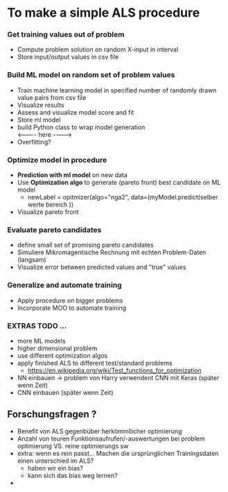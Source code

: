 # To make a simple ALS procedure

### Get training values out of problem
- Compute problem solution on random X-input in interval 
- Store input/output values in csv file

### Build ML model on random set of problem values 
- Train machine learning model in specified number of randomly drawn value pairs from csv file 
- Visualize results 
- Assess and visualize model score and fit 
- Store ml model
- build Python class to wrap model generation
  <br> <---- here ----> <br>
- Overfitting?


### Optimize model in procedure
- __Prediction with ml model__ on new data
- Use __Optimization algo__ to generate (pareto front) best candidate on ML model  
  - newLabel = opitmizer(algo="nga2", data=(myModel.predict(selber werte bereich ))
- Visualize pareto front

### Evaluate pareto candidates
- define small set of promising pareto candidates
- Simuliere Mikromagentische Rechnung mit echten Problem-Daten (langsam)
- Visualize error between predicted values and "true" values

### Generalize and automate training 
- Apply procedure on bigger problems
- Incorporate MOO to automate training 

### EXTRAS TODO ...
- more ML models
- higher dimensional problem 
- use different optimization algos 
- apply finished ALS to different test/standard problems 
  - https://en.wikipedia.org/wiki/Test_functions_for_optimization 
- NN einbauen -> problem von Harry verwendent CNN mit Keras (später wenn Zeit)
- CNN einbauen (später wenn Zeit)


## Forschungsfragen ?
- Benefit von ALS gegenbüber herkömmllicher optimierung 
- Anzahl von teuren Funktionsaufrufen/-auswertungen bei problem optimierung VS. reine optimierungs sw
- extra: wenn es rein passt... Machen die ursprünglichen Trainingsdaten einen unterschied im ALS?
  - haben wir ein bias?
  - kann sich das bias weg lernen?
- 
